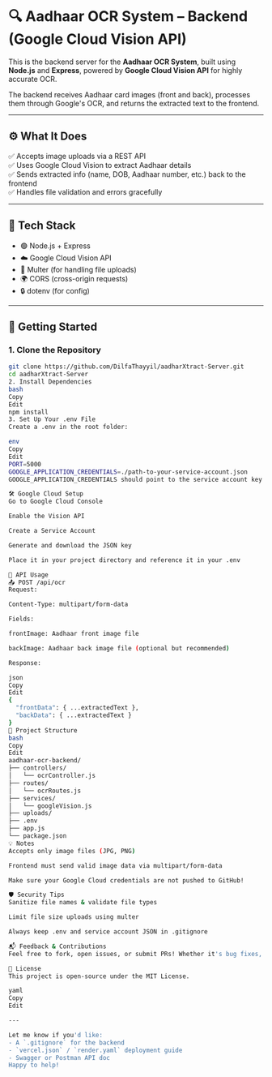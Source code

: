 # 🔍 Aadhaar OCR System – Backend (Google Cloud Vision API)

This is the backend server for the **Aadhaar OCR System**, built using **Node.js** and **Express**, powered by **Google Cloud Vision API** for highly accurate OCR.

The backend receives Aadhaar card images (front and back), processes them through Google's OCR, and returns the extracted text to the frontend.

---

## ⚙️ What It Does

✅ Accepts image uploads via a REST API  
✅ Uses Google Cloud Vision to extract Aadhaar details  
✅ Sends extracted info (name, DOB, Aadhaar number, etc.) back to the frontend  
✅ Handles file validation and errors gracefully

---

## 🧰 Tech Stack

- 🟢 Node.js + Express
- ☁️ Google Cloud Vision API
- 📂 Multer (for handling file uploads)
- 🌍 CORS (cross-origin requests)
- 🔒 dotenv (for config)

---

## 🚀 Getting Started

### 1. Clone the Repository

```bash
git clone https://github.com/DilfaThayyil/aadharXtract-Server.git
cd aadharXtract-Server
2. Install Dependencies
bash
Copy
Edit
npm install
3. Set Up Your .env File
Create a .env in the root folder:

env
Copy
Edit
PORT=5000
GOOGLE_APPLICATION_CREDENTIALS=./path-to-your-service-account.json
GOOGLE_APPLICATION_CREDENTIALS should point to the service account key file from Google Cloud.

🛠 Google Cloud Setup
Go to Google Cloud Console

Enable the Vision API

Create a Service Account

Generate and download the JSON key

Place it in your project directory and reference it in your .env

🧪 API Usage
📤 POST /api/ocr
Request:

Content-Type: multipart/form-data

Fields:

frontImage: Aadhaar front image file

backImage: Aadhaar back image file (optional but recommended)

Response:

json
Copy
Edit
{
  "frontData": { ...extractedText },
  "backData": { ...extractedText }
}
📁 Project Structure
bash
Copy
Edit
aadhaar-ocr-backend/
├── controllers/
│   └── ocrController.js
├── routes/
│   └── ocrRoutes.js
├── services/
│   └── googleVision.js
├── uploads/
├── .env
├── app.js
└── package.json
💡 Notes
Accepts only image files (JPG, PNG)

Frontend must send valid image data via multipart/form-data

Make sure your Google Cloud credentials are not pushed to GitHub!

🛡 Security Tips
Sanitize file names & validate file types

Limit file size uploads using multer

Always keep .env and service account JSON in .gitignore

📬 Feedback & Contributions
Feel free to fork, open issues, or submit PRs! Whether it's bug fixes, new features, or documentation updates — it's all welcome 🙌

📄 License
This project is open-source under the MIT License.

yaml
Copy
Edit

---

Let me know if you'd like:
- A `.gitignore` for the backend  
- `vercel.json` / `render.yaml` deployment guide  
- Swagger or Postman API doc  
Happy to help!
